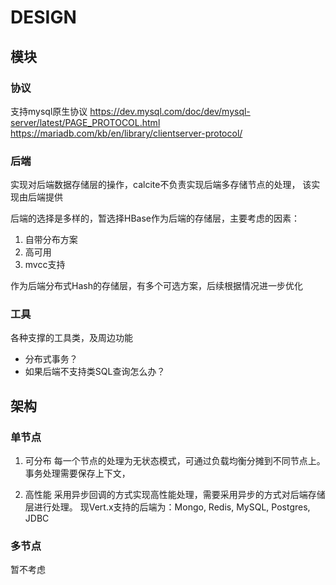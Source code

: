 
# DESIGN

## 模块

### 协议

支持mysql原生协议
https://dev.mysql.com/doc/dev/mysql-server/latest/PAGE_PROTOCOL.html
https://mariadb.com/kb/en/library/clientserver-protocol/

### 后端

实现对后端数据存储层的操作，calcite不负责实现后端多存储节点的处理，
该实现由后端提供

后端的选择是多样的，暂选择HBase作为后端的存储层，主要考虑的因素：
1. 自带分布方案
2. 高可用
3. mvcc支持

作为后端分布式Hash的存储层，有多个可选方案，后续根据情况进一步优化

### 工具

各种支撑的工具类，及周边功能
- 分布式事务？
- 如果后端不支持类SQL查询怎么办？

## 架构

### 单节点

1. 可分布
每一个节点的处理为无状态模式，可通过负载均衡分摊到不同节点上。
事务处理需要保存上下文，

2. 高性能
采用异步回调的方式实现高性能处理，需要采用异步的方式对后端存储层进行处理。
现Vert.x支持的后端为：Mongo, Redis, MySQL, Postgres, JDBC

### 多节点

暂不考虑
